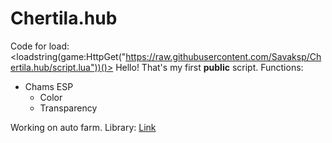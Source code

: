 # Chertila.hub
Code for load: <loadstring(game:HttpGet("https://raw.githubusercontent.com/Savaksp/Chertila.hub/script.lua"))()>
Hello!
That's my first **public** script.
Functions:

+ Chams ESP
  - Color
  - Transparency

Working on auto farm.
Library: [Link](https://github.com/AlexR32/Roblox/blob/main/BracketV3.lua)
